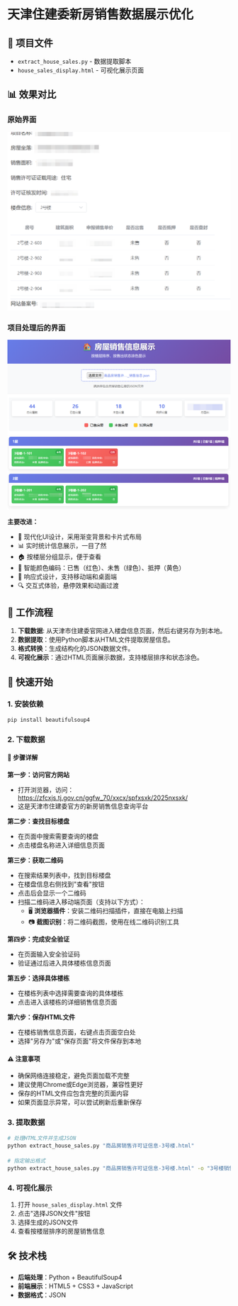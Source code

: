# 天津住建委新房销售数据展示优化


## 📁 项目文件

- `extract_house_sales.py` - 数据提取脚本
- `house_sales_display.html` - 可视化展示页面

## 📊 效果对比

### 原始界面
![原始界面](image1.png)

### 项目处理后的界面
![优化后的界面](image2.png)

**主要改进：**
- 🎨 现代化UI设计，采用渐变背景和卡片式布局
- 📊 实时统计信息展示，一目了然
- 🏠 按楼层分组显示，便于查看
- 🎯 智能颜色编码：已售（红色）、未售（绿色）、抵押（黄色）
- 📱 响应式设计，支持移动端和桌面端
- 🔍 交互式体验，悬停效果和动画过渡


## 🔄 工作流程
1. **下载数据**: 从天津市住建委官网进入楼盘信息页面，然后右键另存为到本地。
1. **数据提取**：使用Python脚本从HTML文件提取房屋信息。
2. **格式转换**：生成结构化的JSON数据文件。
3. **可视化展示**：通过HTML页面展示数据，支持楼层排序和状态涂色。


## 🚀 快速开始

### 1. 安装依赖

```bash
pip install beautifulsoup4
```

### 2. 下载数据

#### 📍 步骤详解

**第一步：访问官方网站**
- 打开浏览器，访问：https://zfcxjs.tj.gov.cn/ggfw_70/xxcx/spfxsxk/2025nxsxk/
- 这是天津市住建委官方的新房销售信息查询平台

**第二步：查找目标楼盘**
- 在页面中搜索需要查询的楼盘
- 点击楼盘名称进入详细信息页面

**第三步：获取二维码**
- 在搜索结果列表中，找到目标楼盘
- 在楼盘信息右侧找到"查看"按钮
- 点击后会显示一个二维码
- 扫描二维码进入移动端页面（支持以下方式）：
  - 🖥️ **浏览器插件**：安装二维码扫描插件，直接在电脑上扫描
  - 📷 **截图识别**：将二维码截图，使用在线二维码识别工具

**第四步：完成安全验证**
- 在页面输入安全验证码
- 验证通过后进入具体楼栋信息页面

**第五步：选择具体楼栋**
- 在楼栋列表中选择需要查询的具体楼栋
- 点击进入该楼栋的详细销售信息页面

**第六步：保存HTML文件**
- 在楼栋销售信息页面，右键点击页面空白处
- 选择"另存为"或"保存页面"将文件保存到本地

#### ⚠️ 注意事项
- 确保网络连接稳定，避免页面加载不完整
- 建议使用Chrome或Edge浏览器，兼容性更好
- 保存的HTML文件应包含完整的页面内容
- 如果页面显示异常，可以尝试刷新后重新保存

### 3. 提取数据

```bash
# 处理HTML文件并生成JSON
python extract_house_sales.py "商品房销售许可证信息-3号楼.html"

# 指定输出格式
python extract_house_sales.py "商品房销售许可证信息-3号楼.html" -o "3号楼销售信息.txt"
```

### 4. 可视化展示

1. 打开 `house_sales_display.html` 文件
2. 点击"选择JSON文件"按钮
3. 选择生成的JSON文件
4. 查看按楼层排序的房屋销售信息


## 🛠️ 技术栈

- **后端处理**：Python + BeautifulSoup4
- **前端展示**：HTML5 + CSS3 + JavaScript
- **数据格式**：JSON
